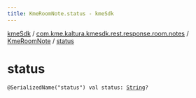 ```yaml
---
title: KmeRoomNote.status - kmeSdk
---
```


[kmeSdk](../../index.html) / [com.kme.kaltura.kmesdk.rest.response.room.notes](../index.html) / [KmeRoomNote](index.html) / [status](./status.html)

# status

`@SerializedName("status") val status: `[`String`](https://kotlinlang.org/api/latest/jvm/stdlib/kotlin/-string/index.html)`?`